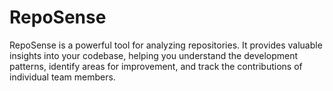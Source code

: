 # RepoSense

RepoSense is a powerful tool for analyzing repositories. It provides valuable insights into your codebase, helping you understand the development patterns, identify areas for improvement, and track the contributions of individual team members.
